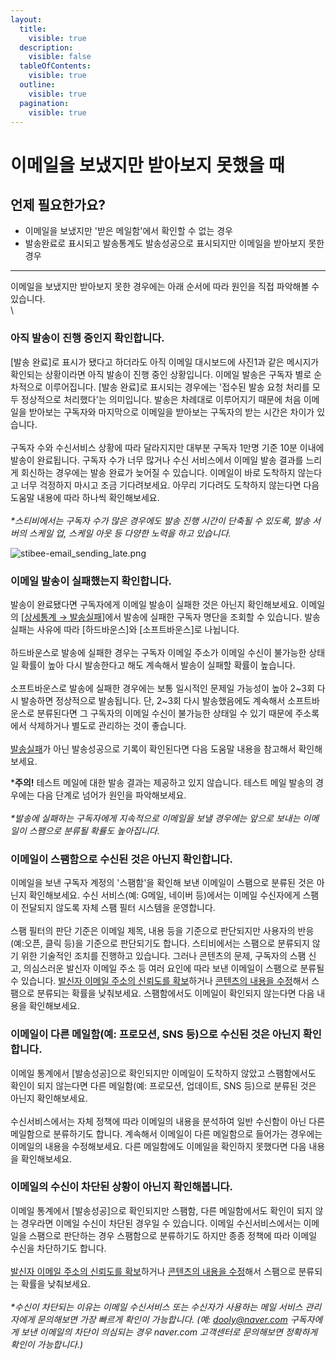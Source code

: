 ```yaml
---
layout:
  title:
    visible: true
  description:
    visible: false
  tableOfContents:
    visible: true
  outline:
    visible: true
  pagination:
    visible: true
---
```


# 이메일을 보냈지만 받아보지 못했을 때

## 언제 필요한가요?

* 이메일을 보냈지만 '받은 메일함'에서 확인할 수 없는 경우
* 발송완료로 표시되고 발송통계도 발송성공으로 표시되지만 이메일을 받아보지 못한 경우

***

이메일을 보냈지만 받아보지 못한 경우에는 아래 순서에 따라 원인을 직접 파악해볼 수 있습니다. \
\


### 아직 발송이 진행 중인지 확인합니다. <a href="#h_01h0damk8haghhs56hy5ddmkh5" id="h_01h0damk8haghhs56hy5ddmkh5"></a>

\[발송 완료]로 표시가 됐다고 하더라도 아직 이메일 대시보드에 사진1과 같은 메시지가 확인되는 상황이라면 아직 발송이 진행 중인 상황입니다. 이메일 발송은 구독자 별로 순차적으로 이루어집니다. \[발송 완료]로 표시되는 경우에는 '접수된 발송 요청 처리를 모두 정상적으로 처리했다'는 의미입니다. 발송은 차례대로 이루어지기 때문에 처음 이메일을 받아보는 구독자와 마지막으로 이메일을 받아보는 구독자의 받는 시간은 차이가 있습니다.\
\
구독자 수와 수신서비스 상황에 따라 달라지지만 대부분 구독자 1만명 기준 10분 이내에 발송이 완료됩니다. 구독자 수가 너무 많거나 수신 서비스에서 이메일 발송 결과를 느리게 회신하는 경우에는 발송 완료가 늦어질 수 있습니다. 이메일이 바로 도착하지 않는다고 너무 걱정하지 마시고 조금 기다려보세요. 아무리 기다려도 도착하지 않는다면 다음 도움말 내용에 따라 하나씩 확인해보세요.\
\
_\*스티비에서는 구독자 수가 많은 경우에도 발송 진행 시간이 단축될 수 있도록, 발송 서버의 스케일 업, 스케일 아웃 등 다양한 노력을 하고 있습니다._

![stibee-email\_sending\_late.png](https://help.stibee.com/hc/article\_attachments/6102252063631)

&#x20;

### 이메일 발송이 실패했는지 확인합니다. <a href="#h_01ggegpxen03wf8hba2bjzytbb" id="h_01ggegpxen03wf8hba2bjzytbb"></a>

발송이 완료됐다면 구독자에게 이메일 발송이 실패한 것은 아닌지 확인해보세요. 이메일의 \[[상세통계 → 발송실패](https://help.stibee.com/hc/ko/articles/4894140071695)]에서 발송에 실패한 구독자 명단을 조회할 수 있습니다. 발송실패는 사유에 따라 \[하드바운스]와 \[소프트바운스]로 나뉩니다.\
\
하드바운스로 발송에 실패한 경우는 구독자 이메일 주소가 이메일 수신이 불가능한 상태일 확률이 높아 다시 발송한다고 해도 계속해서 발송이 실패할 확률이 높습니다.\
\
소프트바운스로 발송에 실패한 경우에는 보통 일시적인 문제일 가능성이 높아 2\~3회 다시 발송하면 정상적으로 발송됩니다. 단, 2\~3회 다시 발송했음에도 계속해서 소프트바운스로 분류된다면 그 구독자의 이메일 수신이 불가능한 상태일 수 있기 때문에 주소록에서 삭제하거나 별도로 관리하는 것이 좋습니다.\
\
[발송실패](https://help.stibee.com/hc/ko/articles/4756540870031)가 아닌 발송성공으로 기록이 확인된다면 다음 도움말 내용을 참고해서 확인해보세요.

\***주의!** 테스트 메일에 대한 발송 결과는 제공하고 있지 않습니다. 테스트 메일 발송의 경우에는 다음 단계로 넘어가 원인을 파악해보세요.\
\
_\*발송에 실패하는 구독자에게 지속적으로 이메일을 보낼 경우에는 앞으로 보내는 이메일이 스팸으로 분류될 확률도 높아집니다._&#x20;

&#x20;

### 이메일이 스팸함으로 수신된 것은 아닌지 확인합니다. <a href="#h_01h0dan6jb69aey5gd5j39zng0" id="h_01h0dan6jb69aey5gd5j39zng0"></a>

이메일을 보낸 구독자 계정의 '스팸함'을 확인해 보낸 이메일이 스팸으로 분류된 것은 아닌지 확인해보세요. 수신 서비스(예: G메일, 네이버 등)에서는 이메일 수신자에게 스팸이 전달되지 않도록 자체 스팸 필터 시스템을 운영합니다. \
\
스팸 필터의 판단 기준은 이메일 제목, 내용 등을 기준으로 판단되지만 사용자의 반응(예:오픈, 클릭 등)을 기준으로 판단되기도 합니다. 스티비에서는 스팸으로 분류되지 않기 위한 기술적인 조치를 진행하고 있습니다. 그러나 콘텐츠의 문제, 구독자의 스팸 신고, 의심스러운 발신자 이메일 주소 등 여러 요인에 따라 보낸 이메일이 스팸으로 분류될 수 있습니다. [발신자 이메일 주소의 신뢰도를 확보](https://blog.stibee.com/%EC%8A%A4%ED%8C%B8%ED%95%A8%EC%97%90%EC%84%9C-%EB%B2%97%EC%96%B4%EB%82%98%EA%B8%B0-%EC%9C%84%ED%95%B4%EC%84%9C-56124ec641b)하거나 [콘텐츠의 내용을 수정](https://blog.stibee.com/%EC%8A%A4%ED%8C%B8%ED%95%A8%EC%9C%BC%EB%A1%9C%EB%B6%80%ED%84%B0-%EC%82%B4%EC%95%84%EB%82%A8%EA%B8%B0-6c6d04b9aa84)해서 스팸으로 분류되는 확률을 낮춰보세요. 스팸함에서도 이메일이 확인되지 않는다면 다음 내용을 확인해보세요.

&#x20;

### 이메일이 다른 메일함(예: 프로모션, SNS 등)으로 수신된 것은 아닌지 확인합니다. <a href="#h_01h0dcjmz86kfkqrajgpfcxeg7" id="h_01h0dcjmz86kfkqrajgpfcxeg7"></a>

이메일 통계에서 \[발송성공]으로 확인되지만 이메일이 도착하지 않았고 스팸함에서도 확인이 되지 않는다면 다른 메일함(예: 프로모션, 업데이트, SNS 등)으로 분류된 것은 아닌지 확인해보세요. \
\
수신서비스에서는 자체 정책에 따라 이메일의 내용을 분석하여 일반 수신함이 아닌 다른 메일함으로 분류하기도 합니다. 계속해서 이메일이 다른 메일함으로 들어가는 경우에는 이메일의 내용을 수정해보세요. 다른 메일함에도 이메일을 확인하지 못했다면 다음 내용을 확인해보세요.

&#x20;

### 이메일의 수신이 차단된 상황이 아닌지 확인해봅니다. <a href="#h_01h0dcjvy8gccyetfk6nwyc3xx" id="h_01h0dcjvy8gccyetfk6nwyc3xx"></a>

이메일 통계에서 \[발송성공]으로 확인되지만 스팸함, 다른 메일함에서도 확인이 되지 않는 경우라면 이메일 수신이 차단된 경우일 수 있습니다. 이메일 수신서비스에서는 이메일을 스팸으로 판단하는 경우 스팸함으로 분류하기도 하지만 종종 정책에 따라 이메일 수신을 차단하기도 합니다. \
\
[발신자 이메일 주소의 신뢰도를 확보](https://blog.stibee.com/%EC%8A%A4%ED%8C%B8%ED%95%A8%EC%97%90%EC%84%9C-%EB%B2%97%EC%96%B4%EB%82%98%EA%B8%B0-%EC%9C%84%ED%95%B4%EC%84%9C-56124ec641b)하거나 [콘텐츠의 내용을 수정](https://blog.stibee.com/%EC%8A%A4%ED%8C%B8%ED%95%A8%EC%9C%BC%EB%A1%9C%EB%B6%80%ED%84%B0-%EC%82%B4%EC%95%84%EB%82%A8%EA%B8%B0-6c6d04b9aa84)해서 스팸으로 분류되는 확률을 낮춰보세요. \
\
_\*수신이 차단되는 이유는 이메일 수신서비스 또는 수신자가 사용하는 메일 서비스 관리자에게 문의해보면 가장 빠르게 확인이 가능합니다. (예:_ [_dooly@naver.com_](mailto:dooly@naver.com) _구독자에게 보낸 이메일의 차단이 의심되는 경우 naver.com 고객센터로 문의해보면 정확하게 확인이 가능합니다.)_

